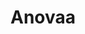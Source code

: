 ---
blog: https://anovaa.com/resources/blog
facebook: https://facebook.com/Anovaasmartlending
instagram: https://instagram.com/anovaasmartlending
linkedin: https://linkedin.com/company/anovaa
logohandle: anovaa
sort: anovaa
title: Anovaa
twitter: https://x.com/Anovaa_team
website: https://anovaa.com/
---